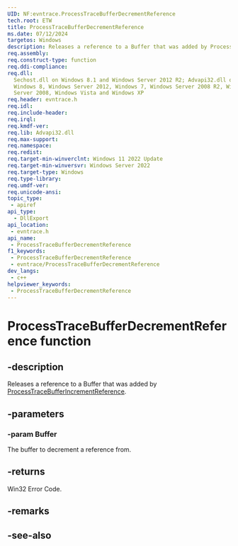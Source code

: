 ```yaml
---
UID: NF:evntrace.ProcessTraceBufferDecrementReference
tech.root: ETW
title: ProcessTraceBufferDecrementReference
ms.date: 07/12/2024
targetos: Windows
description: Releases a reference to a Buffer that was added by ProcessTraceBufferIncrementReference.
req.assembly: 
req.construct-type: function
req.ddi-compliance: 
req.dll:
  Sechost.dll on Windows 8.1 and Windows Server 2012 R2; Advapi32.dll on
  Windows 8, Windows Server 2012, Windows 7, Windows Server 2008 R2, Windows
  Server 2008, Windows Vista and Windows XP
req.header: evntrace.h
req.idl: 
req.include-header: 
req.irql: 
req.kmdf-ver: 
req.lib: Advapi32.dll
req.max-support: 
req.namespace: 
req.redist: 
req.target-min-winverclnt: Windows 11 2022 Update
req.target-min-winversvr: Windows Server 2022
req.target-type: Windows
req.type-library: 
req.umdf-ver: 
req.unicode-ansi: 
topic_type:
 - apiref
api_type:
  - DllExport
api_location:
 - evntrace.h
api_name:
 - ProcessTraceBufferDecrementReference
f1_keywords:
 - ProcessTraceBufferDecrementReference
 - evntrace/ProcessTraceBufferDecrementReference
dev_langs:
 - c++
helpviewer_keywords:
 - ProcessTraceBufferDecrementReference
---
```


# ProcessTraceBufferDecrementReference function

## -description

Releases a reference to a Buffer that was added by [ProcessTraceBufferIncrementReference](nf-evntrace-processtracebufferincrementreference.md).

## -parameters

### -param Buffer

The buffer to decrement a reference from.

## -returns

Win32 Error Code.

## -remarks

## -see-also
